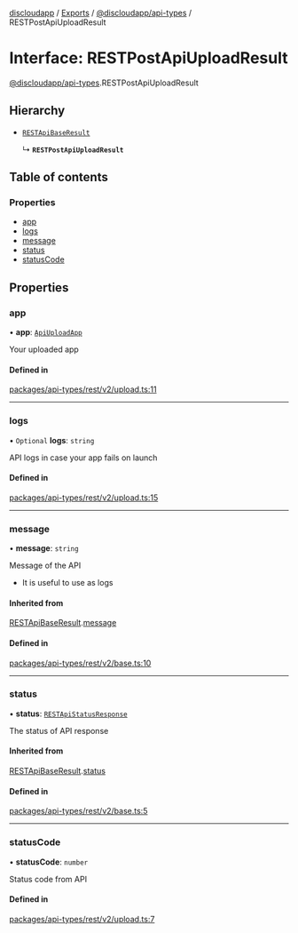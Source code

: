 [discloudapp](../README.md) / [Exports](../modules.md) / [@discloudapp/api-types](../modules/discloudapp_api_types.md) / RESTPostApiUploadResult

# Interface: RESTPostApiUploadResult

[@discloudapp/api-types](../modules/discloudapp_api_types.md).RESTPostApiUploadResult

## Hierarchy

- [`RESTApiBaseResult`](discloudapp_api_types.RESTApiBaseResult.md)

  ↳ **`RESTPostApiUploadResult`**

## Table of contents

### Properties

- [app](discloudapp_api_types.RESTPostApiUploadResult.md#app)
- [logs](discloudapp_api_types.RESTPostApiUploadResult.md#logs)
- [message](discloudapp_api_types.RESTPostApiUploadResult.md#message)
- [status](discloudapp_api_types.RESTPostApiUploadResult.md#status)
- [statusCode](discloudapp_api_types.RESTPostApiUploadResult.md#statuscode)

## Properties

### app

• **app**: [`ApiUploadApp`](discloudapp_api_types.ApiUploadApp.md)

Your uploaded app

#### Defined in

[packages/api-types/rest/v2/upload.ts:11](https://github.com/discloud/discloud.app/blob/482fdb3/packages/api-types/rest/v2/upload.ts#L11)

___

### logs

• `Optional` **logs**: `string`

API logs in case your app fails on launch

#### Defined in

[packages/api-types/rest/v2/upload.ts:15](https://github.com/discloud/discloud.app/blob/482fdb3/packages/api-types/rest/v2/upload.ts#L15)

___

### message

• **message**: `string`

Message of the API
- It is useful to use as logs

#### Inherited from

[RESTApiBaseResult](discloudapp_api_types.RESTApiBaseResult.md).[message](discloudapp_api_types.RESTApiBaseResult.md#message)

#### Defined in

[packages/api-types/rest/v2/base.ts:10](https://github.com/discloud/discloud.app/blob/482fdb3/packages/api-types/rest/v2/base.ts#L10)

___

### status

• **status**: [`RESTApiStatusResponse`](../modules/discloudapp_api_types.md#restapistatusresponse)

The status of API response

#### Inherited from

[RESTApiBaseResult](discloudapp_api_types.RESTApiBaseResult.md).[status](discloudapp_api_types.RESTApiBaseResult.md#status)

#### Defined in

[packages/api-types/rest/v2/base.ts:5](https://github.com/discloud/discloud.app/blob/482fdb3/packages/api-types/rest/v2/base.ts#L5)

___

### statusCode

• **statusCode**: `number`

Status code from API

#### Defined in

[packages/api-types/rest/v2/upload.ts:7](https://github.com/discloud/discloud.app/blob/482fdb3/packages/api-types/rest/v2/upload.ts#L7)
